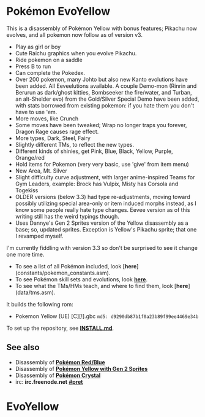 # Pokémon EvoYellow

This is a disassembly of Pokémon Yellow with bonus features; Pikachu now evolves, and all pokemon now follow as of version v3.
+ Play as girl or boy
+ Cute Raichu graphics when you evolve Pikachu.
+ Ride pokemon on a saddle
+ Press B to run
+ Can complete the Pokedex.
+ Over 200 pokemon, many Johto but also new Kanto evolutions have been added. All Eeveelutions available. A couple Demo-mon (Rinrin and Berurun as dark/ghost kitties, Bombseeker the fire/water, and Turban, an alt-Shelder evo) from the Gold/Silver Special Demo have been added, with stats borrowed from existing pokemon: if you hate them you don't have to use 'em.
+ More moves, like Crunch
+ Some moves have been tweaked; Wrap no longer traps you forever, Dragon Rage causes rage effect.
+ More types, Dark, Steel, Fairy
+ Slightly different TMs, to reflect the new types.
+ Different kinds of shinies, get Pink, Blue, Black, Yellow, Purple, Orange/red
+ Hold items for Pokemon (very very basic, use 'give' from item menu)
+ New Area, Mt. Silver
+ Slight difficulty curve adjustment, with larger anime-inspired Teams for Gym Leaders, example: Brock has Vulpix, Misty has Corsola and Togekiss
+ OLDER versions (below 3.3) had type re-adjustments, moving toward possibly utilizing special area-only or item induced morphs instead, as I know some people really hate type changes. Eevee version as of this writing still has the weird typings though.
+ Uses Dannye's Gen 2 Sprites version of the Yellow disassembly as a base; so, updated sprites. Exception is Yellow's Pikachu sprite; that one I revamped myself.

I'm currently fiddling with version 3.3 so don't be surprised to see it change one more time.

* To see a list of all Pokémon included, look [**here**] (constants/pokemon_constants.asm).
* To see Pokémon skill sets and evolutions, look [**here**](data/evos_moves.asm).
* To see what the TMs/HMs teach, and where to find them, look [**here**] (data/tms.asm).

It builds the following rom:

* Pokemon Yellow (UE) [C][!].gbc  `md5: d9290db87b1f0a23b89f99ee4469e34b`

To set up the repository, see [**INSTALL.md**](INSTALL.md).


## See also

* Disassembly of [**Pokémon Red/Blue**][pokered]
* Disassembly of [**Pokémon Yellow with Gen 2 Sprites**][pokeyellow]
* Disassembly of [**Pokémon Crystal**][pokecrystal]
* irc: **irc.freenode.net** [**#pret**][irc]

[pokered]: https://github.com/iimarckus/pokered
[pokeyellow]: https://github.com/dannye/pokeyellow-gen-II
[pokecrystal]: https://github.com/kanzure/pokecrystal
[irc]: https://kiwiirc.com/client/irc.freenode.net/?#pret
# EvoYellow
